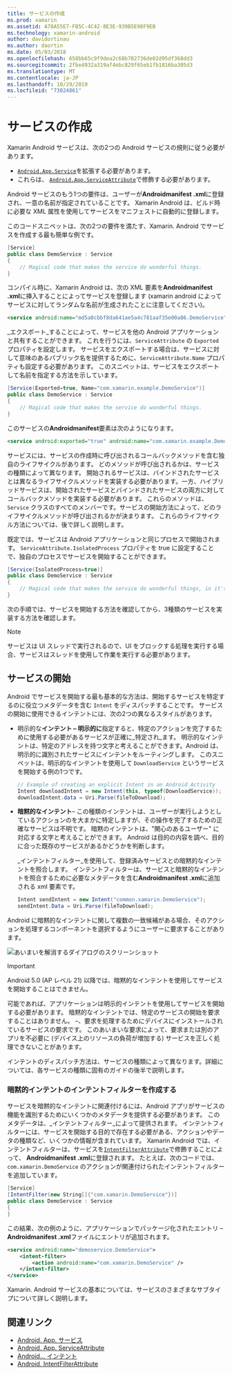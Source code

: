 ```yaml
---
title: サービスの作成
ms.prod: xamarin
ms.assetid: A78A55E7-FB5C-4C42-8E3E-939B5E98F9EB
ms.technology: xamarin-android
author: davidortinau
ms.author: daortin
ms.date: 05/03/2018
ms.openlocfilehash: 658bb65c9f9dea2c68b782736de02d95df368dd3
ms.sourcegitcommit: 2fbe4932a319af4ebc829f65eb1fb1816ba305d3
ms.translationtype: MT
ms.contentlocale: ja-JP
ms.lasthandoff: 10/29/2019
ms.locfileid: "73024861"
---
```

# <a name="creating-a-service"></a>サービスの作成

Xamarin Android サービスは、次の2つの Android サービスの規則に従う必要があります。

- [`Android.App.Service`](xref:Android.App.Service)を拡張する必要があります。
- これらは、 [`Android.App.ServiceAttribute`](xref:Android.App.ServiceAttribute)で修飾する必要があります。

Android サービスのもう1つの要件は、ユーザーが**Androidmanifest .xml**に登録され、一意の名前が指定されていることです。 Xamarin Android は、ビルド時に必要な XML 属性を使用してサービスをマニフェストに自動的に登録します。

このコードスニペットは、次の2つの要件を満たす、Xamarin. Android でサービスを作成する最も簡単な例です。  

```csharp
[Service]
public class DemoService : Service
{
    // Magical code that makes the service do wonderful things.
}
```

コンパイル時に、Xamarin Android は、次の XML 要素を**Androidmanifest .xml**に挿入することによってサービスを登録します (xamarin android によってサービスに対してランダムな名前が生成されたことに注意してください)。

```xml
<service android:name="md5a0cbbf8da641ae5a4c781aaf35e00a86.DemoService" />
```

_エクスポート_することによって、サービスを他の Android アプリケーションと共有することができます。 これを行うには、`ServiceAttribute` の `Exported` プロパティを設定します。 サービスをエクスポートする場合は、サービスに対して意味のあるパブリック名を提供するために、`ServiceAttribute.Name` プロパティも設定する必要があります。 このスニペットは、サービスをエクスポートして名前を指定する方法を示しています。

```csharp
[Service(Exported=true, Name="com.xamarin.example.DemoService")]
public class DemoService : Service
{
    // Magical code that makes the service do wonderful things.
}
```

このサービスの**Androidmanifest**要素は次のようになります。

```xml
<service android:exported="true" android:name="com.xamarin.example.DemoService" />
```

サービスには、サービスの作成時に呼び出されるコールバックメソッドを含む独自のライフサイクルがあります。 どのメソッドが呼び出されるかは、サービスの種類によって異なります。 開始されるサービスは、バインドされたサービスとは異なるライフサイクルメソッドを実装する必要があります。一方、ハイブリッドサービスは、開始されたサービスとバインドされたサービスの両方に対してコールバックメソッドを実装する必要があります。 これらのメソッドは、`Service` クラスのすべてのメンバーです。サービスの開始方法によって、どのライフサイクルメソッドが呼び出されるかが決まります。 これらのライフサイクル方法については、後で詳しく説明します。

既定では、サービスは Android アプリケーションと同じプロセスで開始されます。 `ServiceAttribute.IsolatedProcess` プロパティを true に設定することで、独自のプロセスでサービスを開始することができます。

```csharp
[Service(IsolatedProcess=true)]
public class DemoService : Service
{
    // Magical code that makes the service do wonderful things, in it's own process!
}
```

次の手順では、サービスを開始する方法を確認してから、3種類のサービスを実装する方法を確認します。

> [!NOTE]
> サービスは UI スレッドで実行されるので、UI をブロックする処理を実行する場合、サービスはスレッドを使用して作業を実行する必要があります。

## <a name="starting-a-service"></a>サービスの開始

Android でサービスを開始する最も基本的な方法は、開始するサービスを特定するのに役立つメタデータを含む `Intent` をディスパッチすることです。 サービスの開始に使用できるインテントには、次の2つの異なるスタイルがあります。

- 明示的な**インテント &ndash; 明示的に**指定すると、特定のアクションを完了するために使用する必要があるサービスが正確に_特定され_ます。 明示的なインテントは、特定のアドレスを持つ文字と考えることができます。Android は、明示的に識別されたサービスにインテントをルーティングします。 このスニペットは、明示的なインテントを使用して `DownloadService` というサービスを開始する例の1つです。

    ```csharp
    // Example of creating an explicit Intent in an Android Activity
    Intent downloadIntent = new Intent(this, typeof(DownloadService));
    downloadIntent.data = Uri.Parse(fileToDownload);
    ```

- **暗黙的なインテント**&ndash; この種類のインテントは、ユーザーが実行しようとしているアクションのを大まかに特定しますが、その操作を完了するための正確なサービスは不明です。 暗黙のインテントは、"関心のあるユーザー" に対応する文字と考えることができます。
    Android は目的の内容を調べ、目的に合った既存のサービスがあるかどうかを判断します。

    _インテントフィルター_を使用して、登録済みサービスとの暗黙的なインテントを照合します。 インテントフィルターは、サービスと暗黙的なインテントを照合するために必要なメタデータを含む**Androidmanifest .xml**に追加される xml 要素です。

    ```csharp
    Intent sendIntent = new Intent("common.xamarin.DemoService");
    sendIntent.Data = Uri.Parse(fileToDownload);
    ```

Android に暗黙的なインテントに関して複数の一致候補がある場合、そのアクションを処理するコンポーネントを選択するようにユーザーに要求することがあります。

![あいまいを解消するダイアログのスクリーンショット](images/creating-a-service-01.png "あいまいを解消するダイアログのスクリーンショット")

> [!IMPORTANT]
> Android 5.0 (AP レベル 21) 以降では、暗黙的なインテントを使用してサービスを開始することはできません。

可能であれば、アプリケーションは明示的インテントを使用してサービスを開始する必要があります。 暗黙的なインテントでは、特定のサービスの開始を要求することはありません。 &ndash;、要求を処理するためにデバイスにインストールされているサービスの要求です。 このあいまいな要求によって、要求または別のアプリを不必要に (デバイス上のリソースの負荷が増加する) サービスを正しく処理できないことがあります。

インテントのディスパッチ方法は、サービスの種類によって異なります。詳細については、各サービスの種類に固有のガイドの後半で説明します。

### <a name="creating-an-intent-filter-for-implicit-intents"></a>暗黙的インテントのインテントフィルターを作成する

サービスを暗黙的なインテントに関連付けるには、Android アプリがサービスの機能を識別するためにいくつかのメタデータを提供する必要があります。 このメタデータは、_インテントフィルター_によって提供されます。 インテントフィルターには、サービスを開始する目的で存在する必要がある、アクションやデータの種類など、いくつかの情報が含まれています。 Xamarin Android では、インテントフィルターは、サービスを[`IntentFilterAttribute`](xref:Android.App.IntentFilterAttribute)で修飾することによって、 **Androidmanifest .xml**に登録されます。 たとえば、次のコードでは、`com.xamarin.DemoService` のアクションが関連付けられたインテントフィルターを追加しています。

```csharp
[Service]
[IntentFilter(new String[]{"com.xamarin.DemoService"})]
public class DemoService : Service
{
}
```

この結果、次の例のように、アプリケーションでパッケージ化されたエントリ &ndash; **Androidmanifest .xml**ファイルにエントリが追加されます。

```xml
<service android:name="demoservice.DemoService">
    <intent-filter>
        <action android:name="com.xamarin.DemoService" />
    </intent-filter>
</service>
```

Xamarin. Android サービスの基本については、サービスのさまざまなサブタイプについて詳しく説明します。

## <a name="related-links"></a>関連リンク

- [Android. App. サービス](xref:Android.App.Service)
- [Android. App. ServiceAttribute](xref:Android.App.ServiceAttribute)
- [Android... インテント](xref:Android.Content.Intent)
- [Android. IntentFilterAttribute](xref:Android.App.IntentFilterAttribute)

